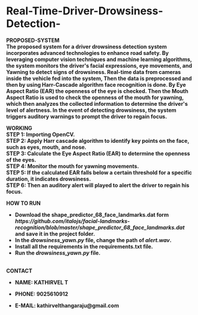 # Real-Time-Driver-Drowsiness-Detection-
<b>PROPOSED-SYSTEM<b><br>
  The proposed system for a driver drowsiness detection system incorporates advanced technologies to enhance road safety. By leveraging computer vision techniques and machine learning algorithms, the system monitors the driver's facial expressions, eye movements, and Yawning to detect signs of drowsiness. Real-time data from cameras inside the vehicle fed into the system, Then the data is preprocessed and then by using Harr-Cascade algorithm face recognition is done. By Eye Aspect Ratio (EAR) the openness of the eye is checked. Then the Mouth Aspect Ratio is used to check the openness of the mouth for yawning, which then analyzes the collected information to determine the driver's level of alertness. In the event of detecting drowsiness, the system triggers auditory warnings to prompt the driver to regain focus. 

<b>WORKING<b><br>
STEP 1: Importing OpenCV.<br>
STEP 2: Apply Harr cascade algorithm to identify key points on the face, such as eyes, mouth, and nose.<br>
STEP 3: Calculate the Eye Aspect Ratio (EAR) to determine the openness of the eyes.<br>
STEP 4: Monitor the mouth for yawning movements.<br>
STEP 5: If the calculated EAR falls below a certain threshold for a specific duration, it indicates drowsiness.<br>
STEP 6: Then an auditory alert will played to alert the driver to regain his focus.<br>

<b>HOW TO RUN <b><br>
<ul>
<li>Download the <strong>shape_predictor_68_face_landmarks.dat</strong> form <i>https://github.com/italojs/facial-landmarks-recognition/blob/master/shape_predictor_68_face_landmarks.dat</i> and save it in the project folder. </li>
<li>In the <i>drowsiness_yawn.py</i> file, change the path of <i>alert.wav</i>.</li>
<li>Install all the requirements in the <strong>requirements.txt</strong> file.</li>
<li>Run the <i>drowsiness_yawn.py</i> file.</li>
</ul>
<br>
<b>CONTACT</b>
<ul>
<li><p>NAME: KATHIRVEL T</p></li>
<li><p>PHONE: 9025610912</p></li>
<li><p>E-MAIL: kathirvelthangaraju@gmail.com</p></li>
</ul>
